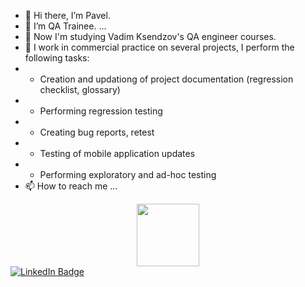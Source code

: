 - 👋 Hi there, I’m Pavel.
- 👀 I’m QA Trainee. ...
- 🌱 Now I'm studying Vadim Ksendzov's QA engineer courses.
- 💞️ I work in commercial practice on several projects, I perform the following tasks:
-    - Creation and updationg of project documentation (regression checklist, glossary)
-    - Performing regression testing
-    - Creating bug reports, retest
-    - Testing of mobile application updates
-    - Performing exploratory and ad-hoc testing
- 📫 How to reach me ...
<div id="header" align="center">
  <img src="https://media.giphy.com/media/Ll22OhMLAlVDb8UQWe/giphy.gif" width="100"/>
</div>
<div id="badges">
  <a href="http://www.linkedin.com/in/pavel-shants">
    <img src="https://img.shields.io/badge/LinkedIn-blue?style=for-the-badge&logo=linkedin&logoColor=white" alt="LinkedIn Badge"/><!---
Pavel-Shant/Pavel-Shant is a ✨ special ✨ repository because its `README.md` (this file) appears on your GitHub profile.
You can click the Preview link to take a look at your changes.
--->
